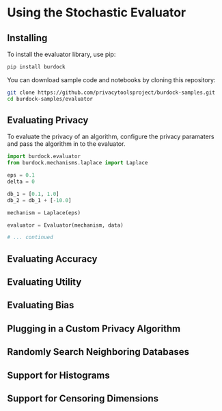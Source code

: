 # Using the Stochastic Evaluator

## Installing

To install the evaluator library, use pip:

```sh
pip install burdock
```

You can download sample code and notebooks by cloning this repository:

```sh
git clone https://github.com/privacytoolsproject/burdock-samples.git
cd burdock-samples/evaluator
```

## Evaluating Privacy

To evaluate the privacy of an algorithm, configure the privacy paramaters and pass the algorithm in to the evaluator.

```python
import burdock.evaluator
from burdock.mechanisms.laplace import Laplace

eps = 0.1
delta = 0

db_1 = [0.1, 1.0]
db_2 = db_1 + [-10.0]

mechanism = Laplace(eps)

evaluator = Evaluator(mechanism, data)

# ... continued
```

## Evaluating Accuracy

## Evaluating Utility

## Evaluating Bias

## Plugging in a Custom Privacy Algorithm

## Randomly Search Neighboring Databases

## Support for Histograms

## Support for Censoring Dimensions

